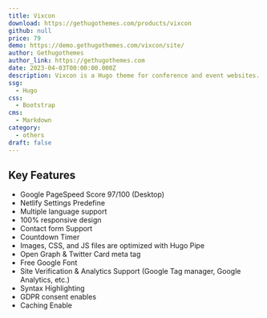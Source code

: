 ```yaml
---
title: Vixcon
download: https://gethugothemes.com/products/vixcon
github: null
price: 79
demo: https://demo.gethugothemes.com/vixcon/site/
author: Gethugothemes
author_link: https://gethugothemes.com
date: 2023-04-03T00:00:00.000Z
description: Vixcon is a Hugo theme for conference and event websites.
ssg:
  - Hugo
css:
  - Bootstrap
cms:
  - Markdown
category:
  - others
draft: false
---
```


## Key Features

- Google PageSpeed Score 97/100 (Desktop)
- Netlify Settings Predefine
- Multiple language support
- 100% responsive design
- Contact form Support
- Countdown Timer
- Images, CSS, and JS files are optimized with Hugo Pipe
- Open Graph & Twitter Card meta tag
- Free Google Font
- Site Verification & Analytics Support (Google Tag manager, Google Analytics, etc.)
- Syntax Highlighting
- GDPR consent enables
- Caching Enable

